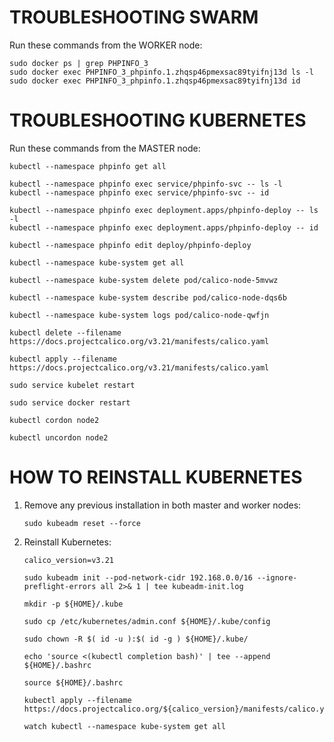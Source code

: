 # TROUBLESHOOTING SWARM
Run these commands from the WORKER node:
```
sudo docker ps | grep PHPINFO_3
sudo docker exec PHPINFO_3_phpinfo.1.zhqsp46pmexsac89tyifnj13d ls -l
sudo docker exec PHPINFO_3_phpinfo.1.zhqsp46pmexsac89tyifnj13d id
```
# TROUBLESHOOTING KUBERNETES
Run these commands from the MASTER node:
```
kubectl --namespace phpinfo get all

kubectl --namespace phpinfo exec service/phpinfo-svc -- ls -l
kubectl --namespace phpinfo exec service/phpinfo-svc -- id

kubectl --namespace phpinfo exec deployment.apps/phpinfo-deploy -- ls -l
kubectl --namespace phpinfo exec deployment.apps/phpinfo-deploy -- id

kubectl --namespace phpinfo edit deploy/phpinfo-deploy

kubectl --namespace kube-system get all

kubectl --namespace kube-system delete pod/calico-node-5mvwz

kubectl --namespace kube-system describe pod/calico-node-dqs6b

kubectl --namespace kube-system logs pod/calico-node-qwfjn

kubectl delete --filename https://docs.projectcalico.org/v3.21/manifests/calico.yaml

kubectl apply --filename https://docs.projectcalico.org/v3.21/manifests/calico.yaml

sudo service kubelet restart

sudo service docker restart

kubectl cordon node2

kubectl uncordon node2
```
# HOW TO REINSTALL KUBERNETES
1. Remove any previous installation in both master and worker nodes:
    ```
    sudo kubeadm reset --force
    ```
1. Reinstall Kubernetes:

    ```
    calico_version=v3.21
    ```

    ```
    sudo kubeadm init --pod-network-cidr 192.168.0.0/16 --ignore-preflight-errors all 2>& 1 | tee kubeadm-init.log
    
    mkdir -p ${HOME}/.kube
    
    sudo cp /etc/kubernetes/admin.conf ${HOME}/.kube/config
    
    sudo chown -R $( id -u ):$( id -g ) ${HOME}/.kube/
    
    echo 'source <(kubectl completion bash)' | tee --append ${HOME}/.bashrc
    
    source ${HOME}/.bashrc

    kubectl apply --filename https://docs.projectcalico.org/${calico_version}/manifests/calico.yaml

    watch kubectl --namespace kube-system get all
    ```
